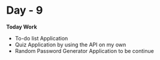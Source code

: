 # Day - 9
**Today Work**
- To-do list Application
- Quiz Application by using the API on my own
- Random Password Generator Application to be continue
